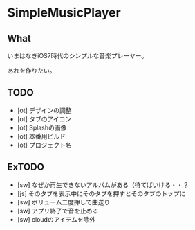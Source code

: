 # SimpleMusicPlayer

## What
いまはなきiOS7時代のシンプルな音楽プレーヤー。

あれを作りたい。

## TODO
- [ot] デザインの調整
- [ot] タブのアイコン
- [ot] Splashの画像
- [ot] 本番用ビルド
- [ot] プロジェクト名

## ExTODO
- [sw] なぜか再生できないアルバムがある（待てばいける・・？
- [js] そのタブを表示中にそのタブを押すとそのタブのトップに
- [sw] ボリューム二度押しで曲送り
- [sw] アプリ終了で音を止める
- [sw] cloudのアイテムを除外

